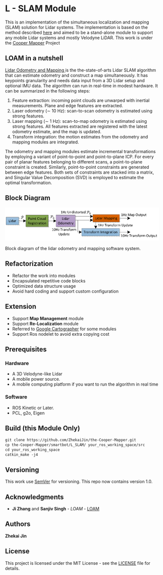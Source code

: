 # L - SLAM Module

This is an implementation of the simultaneous localization and mapping (SLAM) solution for Lidar systems. The implementation is based on the method described [here](https://www.ri.cmu.edu/publications/loam-lidar-odometry-and-mapping-in-real-time/) and aimed to be a stand-alone module to support any mobile Lidar systems and mostly Velodyne LiDAR. This work is under the [Cooper Mapper](../) Project

## LOAM in a nutshell
[Lidar Odometry and Mapping ](https://www.ri.cmu.edu/publications/loam-lidar-odometry-and-mapping-in-real-time/) is the the-state-of-arts Lidar SLAM algorithm that can estimate odometry and construct a map simultaneously. It has keypoints granularity and needs data input from a 3D Lidar setup and optional IMU data.
    The algorithm can run in real-time in modest hardware. It can be summarized in the following steps:

1. Feature extraction: incoming point clouds are unwarped with inertial measurements. Plane and edge features are extracted.
2. Laser odometry (∼ 10 Hz): scan-to-scan odometry is estimated using strong features.
3. Laser mapping (∼ 1 Hz): scan-to-map odometry is estimated using strong features. All features extracted are registered with the latest odometry estimate, and the map is updated.
4. Transform integration: the motion estimates from the odometry and mapping modules are integrated.

The odometry and mapping modules estimate incremental transformations by employing a variant of point-to-point and point-to-plane ICP. For every pair of planar features belonging to different scans, a point-to-plane constraint is created. Similarly, point-to-point constraints are generated between edge features. Both sets of constraints are stacked into a matrix, and Singular Value Decomposition (SVD) is employed to estimate the optimal transformation.

## Block Diagram

![alt text](../assets/pics/block-diagram.png)

Block diagram of the lidar odometry and mapping software system.

## Refactorization
* Refactor the work into modules
* Encapsulated repetitive code blocks
* Optimized data structure usage
* Avoid hard coding and support custom configuration 

## Extension
* Support **Map Management** module
* Support **Re-Localization** module
* Referred to [Google Cartographer](https://github.com/googlecartographer/cartographer) for some modules
* Support Ros nodelet to avoid extra copying cost

## Prerequisites

### Hardware
* A 3D Velodyne-like Lidar
* A mobile power source.
* A mobile computing platform if you want to run the algorithm in real time

### Software

* ROS Kinetic or Later.
* PCL, g2o, Eigen


## Build (this Module Only)
```
git clone https://github.com/ZhekaiJin/the-Cooper-Mapper.git
cp the-Cooper-Mapper/smartbot/L_SLAM/ your_ros_working_space/src
cd your_ros_working_space
catkin_make -j4
```

## Versioning

This work use [SemVer](http://semver.org/) for versioning. This repo now contains version 1.0.

## Acknowledgments

* **Ji Zhang** and **Sanjiv Singh** - *LOAM* - [LOAM](https://www.ri.cmu.edu/publications/loam-lidar-odometry-and-mapping-in-real-time/)

## Authors
**Zhekai Jin**

## License

This project is licensed under the MIT License - see the [LICENSE](../../LICENSE) file for details.
